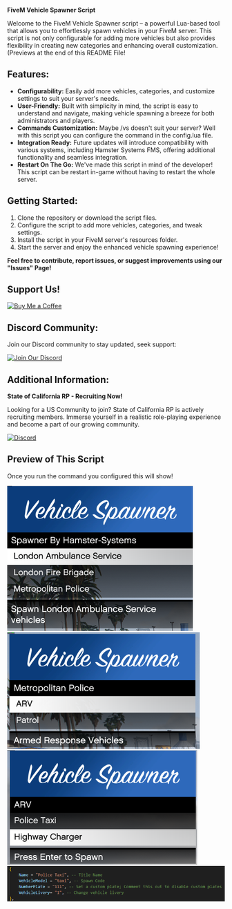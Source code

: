 **FiveM Vehicle Spawner Script**

Welcome to the FiveM Vehicle Spawner script – a powerful Lua-based tool that allows you to effortlessly spawn vehicles in your FiveM server. This script is not only configurable for adding more vehicles but also provides flexibility in creating new categories and enhancing overall customization. (Previews at the end of this README File!

## Features:

- **Configurability:** Easily add more vehicles, categories, and customize settings to suit your server's needs.
- **User-Friendly:** Built with simplicity in mind, the script is easy to understand and navigate, making vehicle spawning a breeze for both administrators and players.
- **Commands Customization:** Maybe /vs doesn't suit your server? Well with this script you can configure the command in the config.lua file.
- **Integration Ready:** Future updates will introduce compatibility with various systems, including Hamster Systems FMS, offering additional functionality and seamless integration.
- **Restart On The Go:** We've made this script in mind of the developer! This script can be restart in-game without having to restart the whole server.

## Getting Started:

1. Clone the repository or download the script files.
2. Configure the script to add more vehicles, categories, and tweak settings.
3. Install the script in your FiveM server's resources folder.
4. Start the server and enjoy the enhanced vehicle spawning experience!

**Feel free to contribute, report issues, or suggest improvements using our "Issues" Page!**

## Support Us!

[![Buy Me a Coffee](https://img.shields.io/badge/Buy%20Me%20a%20Coffee-HamsterSystems-orange)](https://www.buymeacoffee.com/hamstersystems)

## Discord Community:

Join our Discord community to stay updated, seek support:

[![Join Our Discord](https://img.shields.io/badge/Join%20Our%20Discord-HamsterSystems-blue)](https://discord.gg/Dcgm56f89P)

## Additional Information:

**State of California RP - Recruiting Now!**

Looking for a US Community to join? State of California RP is actively recruiting members. Immerse yourself in a realistic role-playing experience and become a part of our growing community.

[![Discord](https://img.shields.io/badge/Join%20Now-SCRP%20Community-green)](https://discord.gg/bTBn5njQtW)

## Preview of This Script
Once you run the command you configured this will show!

![When the command is ran](https://github.com/Hamster-Systems/VehicleSpawner/blob/main/Preview/1.png)
![When the command is ran](https://github.com/Hamster-Systems/VehicleSpawner/blob/main/Preview/2.png)
![When the command is ran](https://github.com/Hamster-Systems/VehicleSpawner/blob/main/Preview/3.png)
![When the command is ran](https://github.com/Hamster-Systems/VehicleSpawner/blob/main/Preview/4.png)
